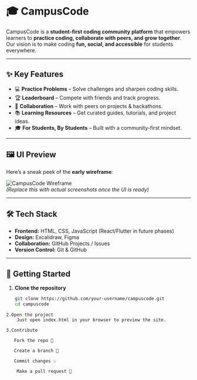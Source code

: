 # 🎓 CampusCode  

CampusCode is a **student-first coding community platform** that empowers learners to **practice coding, collaborate with peers, and grow together**.  
Our vision is to make coding **fun, social, and accessible** for students everywhere.  

---

## ✨ Key Features  

- 💻 **Practice Problems** – Solve challenges and sharpen coding skills.  
- 🏆 **Leaderboard** – Compete with friends and track progress.  
- 🤝 **Collaboration** – Work with peers on projects & hackathons.  
- 📚 **Learning Resources** – Get curated guides, tutorials, and project ideas.  
- 🎓 **For Students, By Students** – Built with a community-first mindset.  

---

## 🖼️ UI Preview  

Here’s a sneak peek of the **early wireframe**:  

![CampusCode Wireframe](./wireframe.png)  
*(Replace this with actual screenshots once the UI is ready)*  

---

## 🛠️ Tech Stack  

- **Frontend:** HTML, CSS, JavaScript (React/Flutter in future phases)  
- **Design:** Excalidraw, Figma  
- **Collaboration:** GitHub Projects / Issues  
- **Version Control:** Git & GitHub  

---

## 🚀 Getting Started  

1. **Clone the repository**  
   ```bash
   git clone https://github.com/your-username/campuscode.git
   cd campuscode
```
2.Open the project
    Just open index.html in your browser to preview the site.

3.Contribute

   Fork the repo 🍴

   Create a branch 🌱

   Commit changes 💡

    Make a pull request 🚀
